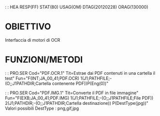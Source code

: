  :  : HEA RESP(FF) STAT(80) USAG(OM) DTAG(20120228) ORAG(130000)

# OBIETTIVO
Interfaccia di motori di OCR
# FUNZIONI/METODI

 :  : PRO.SER Cod="PDF.OCR.1" Tit=Estrae dai PDF contenuti in una cartella il test" Fun="F(INT;JA_00_41;PDF.OCR) 1(J1;PATHFILE;-(O;;J1PATHDIR;Cartella contenente PDF))P(Eng(0))"


 :  : PRO.SER Cod="PDF.IMG.1" Tit=Converte il PDF in file immagine" Fun="F(EXB;JA_00_41;PDF.IMG) 1(J1;PATHFILE;-(O;;J1PATHFILE;File PDF)) 2(J1;PATHDIR;-(O;;J1PATHDIR;Cartella destinazione)) P(DestType(jpg))"
Valori possibili DestType :  png,gif,jpg
